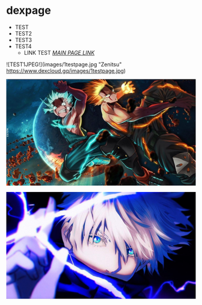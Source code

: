 # dexpage 
- TEST 
- TEST2 
- TEST3 
- TEST4 
  - LINK TEST *[MAIN PAGE LINK](https://www.dexcloud.gq)* 
  
 ![TEST1JPEG!](images/1testpage.jpg "Zenitsu" <https://www.dexcloud.gq/images/1testpage.jpg>)

 ![TEST2JPEG!](images/02test.jpg "ANIME1")
 
 ![TEST3PEG!](images/03test.jpg "ANIME2")

